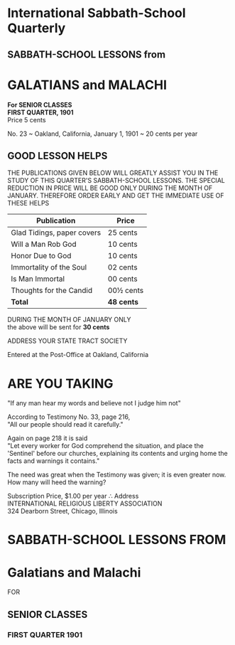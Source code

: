 # International Sabbath-School Quarterly

## SABBATH-SCHOOL LESSONS from

# GALATIANS and MALACHI

**For SENIOR CLASSES**  
**FIRST QUARTER, 1901**  
Price 5 cents

No. 23 ~ Oakland, California, January 1, 1901 ~ 20 cents per year


## GOOD LESSON HELPS

THE PUBLICATIONS GIVEN BELOW WILL GREATLY ASSIST YOU IN THE STUDY OF THIS QUARTER'S SABBATH-SCHOOL LESSONS. THE SPECIAL REDUCTION IN PRICE WILL BE GOOD ONLY DURING THE MONTH OF JANUARY. THEREFORE ORDER EARLY AND GET THE IMMEDIATE USE OF THESE HELPS

| Publication | Price |
|------------|-------|
| Glad Tidings, paper covers | 25 cents |
| Will a Man Rob God | 10 cents |
| Honor Due to God | 10 cents |
| Immortality of the Soul | 02 cents |
| Is Man Immortal | 00 cents |
| Thoughts for the Candid | 00½ cents |
| **Total** | **48 cents** |

DURING THE MONTH OF JANUARY ONLY  
the above will be sent for **30 cents**

ADDRESS YOUR STATE TRACT SOCIETY



Entered at the Post-Office at Oakland, California


# ARE YOU TAKING

"If any man hear my words and believe not I judge him not"

According to Testimony No. 33, page 216,  
"All our people should read it carefully."

Again on page 218 it is said  
"Let every worker for God comprehend the situation, and place the 'Sentinel' before our churches, explaining its contents and urging home the facts and warnings it contains."

The need was great when the Testimony was given; it is even greater now.  
How many will heed the warning?

Subscription Price, $1.00 per year ∴ Address  
INTERNATIONAL RELIGIOUS LIBERTY ASSOCIATION  
324 Dearborn Street, Chicago, Illinois


# SABBATH-SCHOOL LESSONS FROM

# Galatians and Malachi

FOR

## SENIOR CLASSES

### FIRST QUARTER 1901